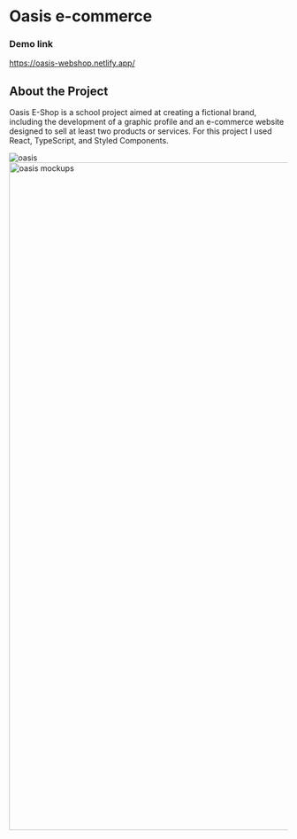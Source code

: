 # Oasis e-commerce

### Demo link

https://oasis-webshop.netlify.app/

## About the Project

Oasis E-Shop is a school project aimed at creating a fictional brand, including the development of a graphic profile and an e-commerce website designed to sell at least two products or services. For this project I used React, TypeScript, and Styled Components.

![oasis](https://github.com/ellensofia/e-commerce/assets/80984009/8e68373a-ad3a-4264-81c1-4685be190d99)
<img width="1206" alt="oasis mockups" src="https://github.com/ellensofia/e-commerce/assets/80984009/203e0639-c81b-4b92-9741-4bd6c17fe2e3">
